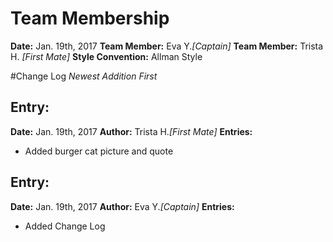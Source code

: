 # Team Membership

**Date:** Jan. 19th, 2017
**Team Member:** Eva Y.*[Captain]*
**Team Member:** Trista H. *[First Mate]*
**Style Convention:** Allman Style

#Change Log
*Newest Addition First*

## Entry:
**Date:** Jan. 19th, 2017
**Author:** Trista H.*[First Mate]*
**Entries:**
- Added burger cat picture and quote

## Entry:
**Date:** Jan. 19th, 2017
**Author:** Eva Y.*[Captain]*
**Entries:**
- Added Change Log